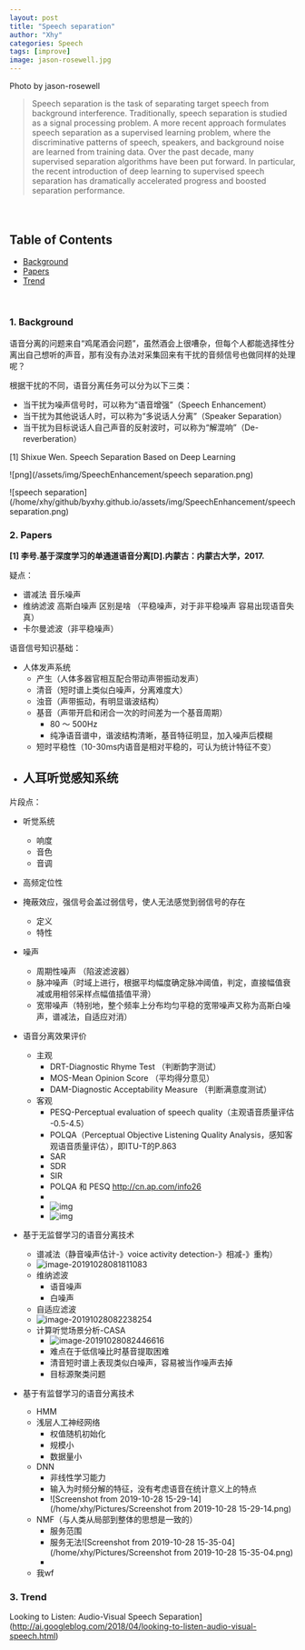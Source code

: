 ```yaml
---
layout: post
title: "Speech separation"
author: "Xhy"
categories: Speech
tags: [improve]
image: jason-rosewell.jpg
---
```


Photo by jason-rosewell


> Speech separation is the task of separating target speech from background interference. Traditionally, speech separation is studied as a signal processing problem. A more recent approach formulates speech separation as a supervised learning problem, where the discriminative patterns of speech, speakers, and background noise are learned from training data. Over the past decade, many supervised separation algorithms have been put forward. In particular, the recent introduction of deep learning to supervised speech separation has dramatically accelerated progress and boosted separation performance. 

#### <br />




## Table of Contents

* [Background][1]
* [Papers][2]
* [Trend][3]

[1]:	#1
[2]:	#2
[3]: #3



<br />

<h3 id="1"> 1. Background</h3>

语音分离的问题来自“鸡尾酒会问题”，虽然酒会上很嘈杂，但每个人都能选择性分离出自己想听的声音，那有没有办法对采集回来有干扰的音频信号也做同样的处理呢？



根据干扰的不同，语音分离任务可以分为以下三类：

- 当干扰为噪声信号时，可以称为“语音增强”（Speech Enhancement）
- 当干扰为其他说话人时，可以称为“多说话人分离”（Speaker Separation）
- 当干扰为目标说话人自己声音的反射波时，可以称为“解混响”（De-reverberation）



\[1] Shixue Wen. Speech Separation Based on Deep Learning

![png](/assets/img/SpeechEnhancement/speech separation.png)

![speech separation](/home/xhy/github/byxhy.github.io/assets/img/SpeechEnhancement/speech separation.png)





<h3 id="2"> 2. Papers</h3>

**\[1] 李号.基于深度学习的单通道语音分离[D].内蒙古：内蒙古大学，2017.**



疑点：

- 谱减法  音乐噪声
- 维纳滤波 高斯白噪声  区别是啥  （平稳噪声，对于非平稳噪声 容易出现语音失真）
- 卡尔曼滤波（非平稳噪声）





语音信号知识基础：

- 人体发声系统
  - 产生（人体多器官相互配合带动声带振动发声）
  - 清音（短时谱上类似白噪声，分离难度大）
  - 浊音（声带振动，有明显谐波结构）
  - 基音（声带开启和闭合一次的时间差为一个基音周期）
    - 80 ～ 500Hz
    - 纯净语音谱中，谐波结构清晰，基音特征明显，加入噪声后模糊
  - 短时平稳性（10-30ms内语音是相对平稳的，可认为统计特征不变）
- 人耳听觉感知系统
  - 





片段点：

- 听觉系统

  - 响度
  - 音色
  - 音调

- 高频定位性

- 掩蔽效应，强信号会盖过弱信号，使人无法感觉到弱信号的存在

  - 定义
  - 特性

- 噪声

  - 周期性噪声 （陷波滤波器）
  - 脉冲噪声（时域上进行，根据平均幅度确定脉冲阈值，判定，直接幅值衰减或用相邻采样点幅值插值平滑）
  - 宽带噪声（特别地，整个频率上分布均匀平稳的宽带噪声又称为高斯白噪声，谱减法，自适应对消）

- 语音分离效果评价

  - 主观
    - DRT-Diagnostic Rhyme Test （判断韵字测试）
    - MOS-Mean Opinion Score （平均得分意见）
    - DAM-Diagnostic Acceptability Measure （判断满意度测试）
  - 客观
    - PESQ-Perceptual evaluation of speech quality（主观语音质量评估 -0.5-4.5）
    - POLQA（Perceptual Objective Listening Quality Analysis，感知客观语音质量评估），即ITU-T的P.863
    - SAR
    - SDR
    - SIR
    - POLQA 和 PESQ  http://cn.ap.com/info26
    -
    - ![img](http://cn.ap.com/upfile/image/20190721/20190721171947_81845.png)
    - ![img](http://cn.ap.com/upfile/image/20190721/20190721172427_83811.png)

- 基于无监督学习的语音分离技术

  - 谱减法（静音噪声估计-》voice activity detection-》相减-》重构）
  - ![image-20191028081811083](C:\Users\Administrator\AppData\Roaming\Typora\typora-user-images\image-20191028081811083.png)
  - 维纳滤波
    - 语音噪声
    - 白噪声
  - 自适应滤波
  - ![image-20191028082238254](C:\Users\Administrator\AppData\Roaming\Typora\typora-user-images\image-20191028082238254.png)
  - 计算听觉场景分析-CASA
    - ![image-20191028082446616](C:\Users\Administrator\AppData\Roaming\Typora\typora-user-images\image-20191028082446616.png)
    - 难点在于低信噪比时基音提取困难
    - 清音短时谱上表现类似白噪声，容易被当作噪声去掉
    - 目标源聚类问题



- 基于有监督学习的语音分离技术

  - HMM
  - 浅层人工神经网络
    - 权值随机初始化
    - 规模小
    - 数据量小
  - DNN
    - 非线性学习能力
    - 输入为时频分解的特征，没有考虑语音在统计意义上的特点
    - ![Screenshot from 2019-10-28 15-29-14](/home/xhy/Pictures/Screenshot from 2019-10-28 15-29-14.png)
  - NMF（与人类从局部到整体的思想是一致的）
    - 服务范围
    - 服务无法![Screenshot from 2019-10-28 15-35-04](/home/xhy/Pictures/Screenshot from 2019-10-28 15-35-04.png)
    -
  - 我wf





<h3 id="3"> 3. Trend</h3>

Looking to Listen: Audio-Visual Speech Separation](http://ai.googleblog.com/2018/04/looking-to-listen-audio-visual-speech.html)
